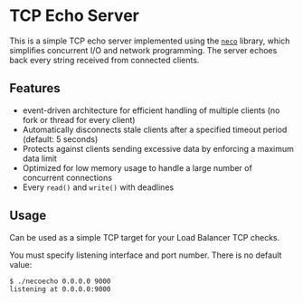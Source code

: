 # TCP Echo Server

This is a simple TCP echo server implemented using the
[`neco`](https://github.com/tidwall/neco.git) library, which simplifies
concurrent I/O and network programming. The server echoes back every string
received from connected clients.

## Features

- event-driven architecture for efficient handling of multiple clients (no fork
  or thread for every client)
- Automatically disconnects stale clients after a specified timeout period
  (default: 5 seconds)
- Protects against clients sending excessive data by enforcing a maximum data
  limit
- Optimized for low memory usage to handle a large number of concurrent
  connections
- Every `read()` and `write()` with deadlines

## Usage

Can be used as a simple TCP target for your Load Balancer TCP checks.

You must specify listening interface and port number. There is no default value:

```
$ ./necoecho 0.0.0.0 9000
listening at 0.0.0.0:9000
```
